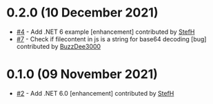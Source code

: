 # 0.2.0 (10 December 2021)
- [#4](https://github.com/StefH/Blazor.DownloadFileFast/pull/4) - Add .NET 6 example [enhancement] contributed by [StefH](https://github.com/StefH)
- [#7](https://github.com/StefH/Blazor.DownloadFileFast/pull/7) - Check if filecontent in js is a string for base64 decoding [bug] contributed by [BuzzDee3000](https://github.com/BuzzDee3000)

# 0.1.0 (09 November 2021)
- [#2](https://github.com/StefH/Blazor.DownloadFileFast/pull/2) - Add .NET 6.0 [enhancement] contributed by [StefH](https://github.com/StefH)


